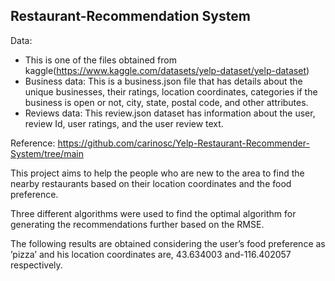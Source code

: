 ## Restaurant-Recommendation System

Data:
* This is one of the files obtained from kaggle(https://www.kaggle.com/datasets/yelp-dataset/yelp-dataset)
* Business data: This is a business.json file that has details about the unique businesses, their ratings,
 location coordinates, categories if the business is open or not, city, state, postal code, and other attributes.
* Reviews data: This review.json dataset has information about the user, review Id, user ratings, and the
 user review text.


Reference: https://github.com/carinosc/Yelp-Restaurant-Recommender-System/tree/main

This project aims to help the people who are new to the area to find the nearby restaurants based on their location coordinates and the food preference.

Three different algorithms were used to find the optimal algorithm for generating the recommendations further based on the RMSE.

The following results are obtained considering the user’s food preference as ’pizza’ and his location coordinates are, 43.634003 and-116.402057 respectively. 


